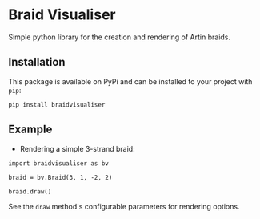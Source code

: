 # Braid Visualiser

Simple python library for the creation and rendering of Artin braids.

## Installation

This package is available on PyPi and can be installed to your project with
`pip`:

```
pip install braidvisualiser
```

## Example

- Rendering a simple 3-strand braid:

```
import braidvisualiser as bv

braid = bv.Braid(3, 1, -2, 2)

braid.draw()
```

See the `draw` method's configurable parameters for rendering options.

